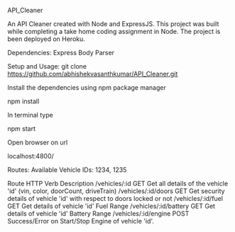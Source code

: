API_Cleaner

An API Cleaner created with Node and ExpressJS. This project was built while completing a take home coding assignment in Node. The project is been deployed on Heroku.

Dependencies:
Express
Body Parser

Setup and Usage:
git clone https://github.com/abhishekvasanthkumar/API_Cleaner.git

Install the dependencies using npm package manager

npm install

In terminal type

npm start

Open browser on url

localhost:4800/

Routes:
Available Vehicle IDs: 1234, 1235

Route                       HTTP Verb           Description
/vehicles/:id               GET                 Get all details of the vehicle 'id' (vin, color, doorCount, driveTrain)
/vehicles/:id/doors         GET                 Get security details of vehicle 'id' with respect to doors locked or not
/vehicles/:id/fuel          GET                 Get details of vehicle 'id' Fuel Range
/vehicles/:id/battery       GET                 Get details of vehicle 'id' Battery Range
/vehicles/:id/engine        POST                Success/Error on Start/Stop Engine of vehicle 'id'.
